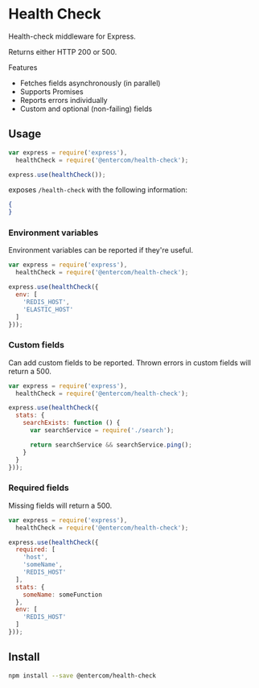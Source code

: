 Health Check
=======

Health-check middleware for Express.

Returns either HTTP 200 or 500.

Features
- Fetches fields asynchronously (in parallel)
- Supports Promises
- Reports errors individually
- Custom and optional (non-failing) fields

## Usage

```js
var express = require('express'),
  healthCheck = require('@entercom/health-check');

express.use(healthCheck());
```

exposes `/health-check` with the following information:

```json
{
}
```

### Environment variables

Environment variables can be reported if they're useful.

```js
var express = require('express'),
  healthCheck = require('@entercom/health-check');

express.use(healthCheck({
  env: [
    'REDIS_HOST',
    'ELASTIC_HOST'
  ]
}));
```

### Custom fields

Can add custom fields to be reported.  Thrown errors in custom fields will return a 500.

```js
var express = require('express'),
  healthCheck = require('@entercom/health-check');

express.use(healthCheck({
  stats: {
    searchExists: function () {
      var searchService = require('./search');

      return searchService && searchService.ping();
    }
  }
}));
```

### Required fields

Missing fields will return a 500.

```js
var express = require('express'),
  healthCheck = require('@entercom/health-check');

express.use(healthCheck({
  required: [
    'host',
    'someName',
    'REDIS_HOST'
  ],
  stats: {
    someName: someFunction
  },
  env: [
    'REDIS_HOST'
  ]
}));
```

## Install

```bash
npm install --save @entercom/health-check
```
